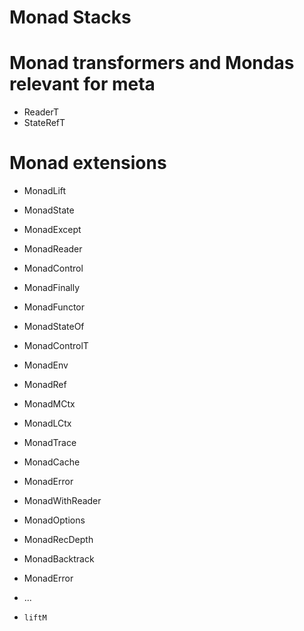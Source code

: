 # Monad Stacks

# Monad transformers and Mondas relevant for meta
* ReaderT
* StateRefT

# Monad extensions
* MonadLift
* MonadState
* MonadExcept
* MonadReader
* MonadControl
* MonadFinally
* MonadFunctor
* MonadStateOf
* MonadControlT
* MonadEnv
* MonadRef
* MonadMCtx
* MonadLCtx
* MonadTrace
* MonadCache
* MonadError
* MonadWithReader
* MonadOptions
* MonadRecDepth
* MonadBacktrack

* MonadError
* ...
* `liftM`
